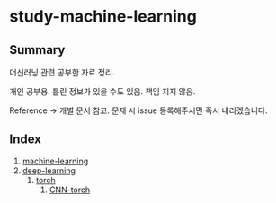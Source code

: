 # study-machine-learning

## Summary

머신러닝 관련 공부한 자료 정리.

개인 공부용. 틀린 정보가 있을 수도 있음. 책임 지지 않음.

Reference -> 개별 문서 참고. 문제 시 issue 등록해주시면 즉시 내리겠습니다.

## Index

1. [machine-learning](https://github.com/PJunhyuk/study-machine-learning/blob/master/machine-learning.md)
1. [deep-learning](https://github.com/PJunhyuk/study-machine-learning/blob/master/machine-learning.md)
    1. [torch](https://github.com/PJunhyuk/study-machine-learning/blob/master/torch.md)
        1. [CNN-torch](https://github.com/PJunhyuk/cnn-torch)